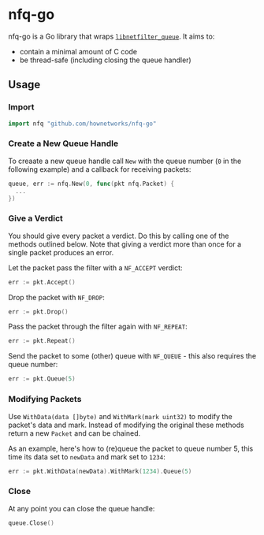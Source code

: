 # nfq-go

nfq-go is a Go library that wraps [`libnetfilter_queue`](https://www.netfilter.org/projects/libnetfilter_queue/). It aims to: 
 * contain a minimal amount of C code
 * be thread-safe (including closing the queue handler)

## Usage

### Import

```go
import nfq "github.com/hownetworks/nfq-go"
```

### Create a New Queue Handle

To creaate a new queue handle call `New` with the queue number (`0` in the following example) and a callback for receiving packets:

```go
queue, err := nfq.New(0, func(pkt nfq.Packet) {
  ...
})
```

### Give a Verdict

You should give every packet a verdict. Do this by calling one of the methods outlined below. Note that giving a verdict more than once for a single packet produces an error.

Let the packet pass the filter with a `NF_ACCEPT` verdict:

```go
err := pkt.Accept()
```

Drop the packet with `NF_DROP`:

```go
err := pkt.Drop()
```

Pass the packet through the filter again with `NF_REPEAT`:

```go
err := pkt.Repeat()
```

Send the packet to some (other) queue with `NF_QUEUE` - this also requires the queue number:

```go
err := pkt.Queue(5)
```

### Modifying Packets

Use `WithData(data []byte)` and `WithMark(mark uint32)` to modify the packet's data and mark. Instead of modifying the original these methods return a new `Packet` and can be chained.

As an example, here's how to (re)queue the packet to queue number 5, this time its data set to `newData` and mark set to `1234`:

```go
err := pkt.WithData(newData).WithMark(1234).Queue(5)
```

### Close

At any point you can close the queue handle:

```go
queue.Close()
```
